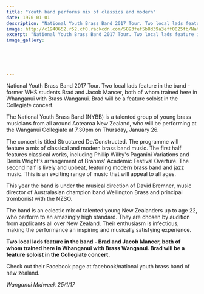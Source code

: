 ```yaml
---
title: "Youth band performs mix of classics and modern"
date: 1970-01-01
description: "National Youth Brass Band 2017 Tour. Two local lads feature in the band - former WHS students Brad and Jacob Mancer, both of whom trained here in Whanganui with Brass Wanganui..."
image: http://c1940652.r52.cf0.rackcdn.com/5893fef5b8d39a3eff0025fb/National-Yth-Band-Jan-2017-ex-Mancer-bros.jpg
excerpt: "National Youth Brass Band 2017 Tour. Two local lads feature in the band - former WHS students Brad and Jacob Mancer, both of whom trained here in Whanganui with Brass Wanganui."
image_gallery:
    
    
    
    
    
---
```


<p>National Youth Brass Band 2017 Tour. Two local lads feature in the band - former WHS students Brad and Jacob Mancer, both of whom trained here in Whanganui with Brass Wanganui. Brad will be a feature soloist in the Collegiate concert.</p>
<p>The National Youth Brass Band (NYBB) is a talented group of young brass musicians from all around Aotearoa New Zealand, who will be performing at the Wanganui Collegiate at 7.30pm on Thursday, January 26.</p>
<p>The concert is titled Structured De/Constructed. The programme will feature a mix of classical and modern brass band music. The first half features classical works, including Phillip Wilby's Paganini Variations and Denis Wright's arrangement of Brahms' Academic Festival Overture. The second half is lively and upbeat, featuring modern brass band and jazz music. This is an exciting range of music that will appeal to all ages.</p>
<p>This year the band is under the musical direction of David Bremner, music director of Australasian champion band Wellington Brass and principal trombonist with the NZSO.</p>
<p>The band is an eclectic mix of talented young New Zealanders up to age 22, who perform to an amazingly high standard. They are chosen by audition from applicants all over New Zealand. Their enthusiasm is infectious, making the performance an inspiring and musically satisfying experience.</p>
<p><strong>Two local lads feature in the band - Brad and Jacob Mancer, both of whom trained here in Whanganui with Brass Wanganui. Brad will be a feature soloist in the Collegiate concert.</strong></p>
<p>Check out their Facebook page at facebook/national youth brass band of new zealand.</p>
<p class="clear syndicator"><em>Wanganui Midweek 25/1/17</em></p>

